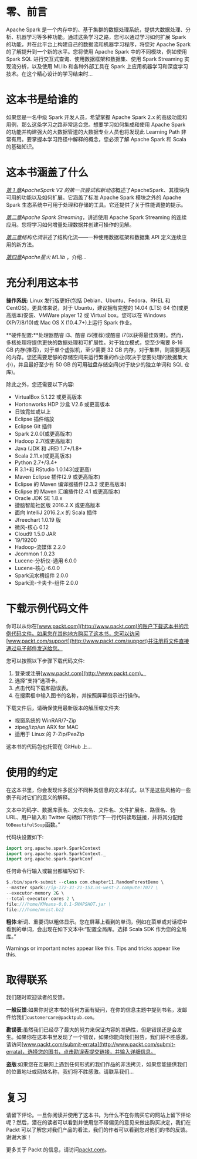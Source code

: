 # 零、前言

Apache Spark 是一个内存中的、基于集群的数据处理系统，提供大数据处理、分析、机器学习等多种功能。通过这条学习之路，您可以通过学习如何扩展 Spark 的功能，并在此平台上构建自己的数据流和机器学习程序，将您对 Apache Spark 的了解提升到一个新的水平。您将使用 Apache Spark 中的不同模块，例如使用 Spark SQL 进行交互式查询、使用数据框架和数据集、使用 Spark Streaming 实现流分析，以及使用 MLlib 和各种外部工具在 Spark 上应用机器学习和深度学习技术。在这个精心设计的学习结束时...

# 这本书是给谁的

如果您是一名中级 Spark 开发人员，希望掌握 Apache Spark 2.x 的高级功能和用例，那么这条学习之路非常适合您。想要学习如何集成和使用 Apache Spark 的功能并构建强大的大数据管道的大数据专业人员也将发现此 Learning Path 非常有用。要掌握本学习路径中解释的概念，您必须了解 Apache Spark 和 Scala 的基础知识。

# 这本书涵盖了什么

[*第 1 章*](00.html)*ApacheSpark V2 的第一次尝试和新动态*概述了ApacheSpark、其模块内可用的功能以及如何扩展。它涵盖了标准 Apache Spark 模块之外的 Apache Spark 生态系统中可用于处理和存储的工具。它还提供了关于性能调整的提示。

[*第二章*](00.html)*Apache Spark Streaming*，讲述使用 Apache Spark Streaming 的连续应用。您将学习如何增量处理数据并创建可操作的见解。

[*第三章*](00.html)*结构化流*讲述了结构化流——一种使用数据框架和数据集 API 定义连续应用的新方法。

[*第四章*](00.html)*Apache星火 MLlib* ，介绍...

# 充分利用这本书

**操作系统:** Linux 发行版更好(包括 Debian、Ubuntu、Fedora、RHEL 和 CentOS)，更具体来说，对于 Ubuntu，建议拥有完整的 14.04 (LTS) 64 位(或更高版本)安装、VMWare player 12 或 Virtual box。您可以在 Windows (XP/7/8/10)或 Mac OS X (10.4.7+)上运行 Spark 作业。

**硬件配置:**处理器酷睿 i3、酷睿 i5(推荐)或酷睿 i7(以获得最佳效果)。然而，多核处理将提供更快的数据处理和可扩展性。对于独立模式，您至少需要 8-16 GB 内存(推荐)，对于单个虚拟机，至少需要 32 GB 内存，对于集群，则需要更高的内存。您还需要足够的存储空间来运行繁重的作业(取决于您要处理的数据集大小)，并且最好至少有 50 GB 的可用磁盘存储空间(对于缺少的独立单词和 SQL 仓库)。

除此之外，您还需要以下内容:

*   VirtualBox 5.1.22 或更高版本
*   Hortonworks HDP 沙盒 V2.6 或更高版本
*   日蚀霓虹或以上
*   Eclipse 插件缩放
*   Eclipse Git 插件
*   Spark 2.0.0(或更高版本)
*   Hadoop 2.7(或更高版本)
*   Java (JDK 和 JRE) 1.7+/1.8+
*   Scala 2.11.x(或更高版本)
*   Python 2.7+/3.4+
*   R 3.1+和 RStudio 1.0.143(或更高)
*   Maven Eclipse 插件(2.9 或更高版本)
*   Eclipse 的 Maven 编译器插件(2.3.2 或更高版本)
*   Eclipse 的 Maven 汇编插件(2.4.1 或更高版本)
*   Oracle JDK SE 1.8.x
*   捷脑智能社区版 2016.2.X 或更高版本
*   面向 IntelliJ 2016.2.x 的 Scala 插件
*   Jfreechart 1.0.19 版
*   微风-核心 0.12
*   Cloud9 1.5.0 JAR
*   19/19200
*   Hadoop-流媒体 2.2.0
*   Jcommon 1.0.23
*   Lucene-分析仪-通用 6.0.0
*   Lucene-核心-6.0.0
*   Spark流水槽组件 2.0.0
*   Spark流-卡夫卡-组件 2.0.0

# 下载示例代码文件

你可以从你在[www.packt.com](http://www.packt.com)的账户下载这本书的示例代码文件。如果您在其他地方购买了这本书，您可以访问[www.packt.com/support](http://www.packt.com/support)并注册将文件直接通过电子邮件发送给您。

您可以按照以下步骤下载代码文件:

1.  登录或注册[www.packt.com](http://www.packt.com)。
2.  选择“支持”选项卡。
3.  点击代码下载和勘误表。
4.  在搜索框中输入图书的名称，并按照屏幕指示进行操作。

下载文件后，请确保使用最新版本的解压缩文件夹:

*   视窗系统的 WinRAR/7-Zip
*   zipeg/izp/un ARX for MAC
*   适用于 Linux 的 7-Zip/PeaZip

这本书的代码包也托管在 GitHub 上...

# 使用的约定

在这本书里，你会发现许多区分不同种类信息的文本样式。以下是这些风格的一些例子和对它们的意义的解释。

文本中的码字、数据库表名、文件夹名、文件名、文件扩展名、路径名、伪 URL、用户输入和 Twitter 句柄如下所示:“下一行代码读取链接，并将其分配给 to`BeautifulSoup`函数。”

代码块设置如下:

```scala
import org.apache.spark.SparkContext
import org.apache.spark.SparkContext._
import org.apache.spark.SparkConf
```

任何命令行输入或输出都编写如下:

```scala
$./bin/spark-submit --class com.chapter11.RandomForestDemo \
--master spark://ip-172-31-21-153.us-west-2.compute:7077 \
--executor-memory 2G \
--total-executor-cores 2 \
file:///home/KMeans-0.0.1-SNAPSHOT.jar \
file:///home/mnist.bz2
```

**粗体**:新词、重要词以粗体显示。您在屏幕上看到的单词，例如在菜单或对话框中看到的单词，会出现在如下文本中:“配置全局库。选择 Scala SDK 作为您的全局库。”

Warnings or important notes appear like this. Tips and tricks appear like this.

# 取得联系

我们随时欢迎读者的反馈。

**一般反馈**:如果你对这本书的任何方面有疑问，在你的信息主题中提到书名，发邮件给我们`customercare@packtpub.com`。

**勘误表**:虽然我们已经尽了最大的努力来保证内容的准确性，但是错误还是会发生。如果你在这本书里发现了一个错误，如果你能向我们报告，我们将不胜感激。请访问[www.packt.com/submit-errata](http://www.packt.com/submit-errata)，选择您的图书，点击勘误表提交链接，并输入详细信息。

**盗版**:如果您在互联网上遇到任何形式的我们作品的非法拷贝，如果您能提供我们的位置地址或网站名称，我们将不胜感激。请联系我们...

# 复习

请留下评论。一旦你阅读并使用了这本书，为什么不在你购买它的网站上留下评论呢？然后，潜在的读者可以看到并使用您不带偏见的意见来做出购买决定，我们在 Packt 可以了解您对我们产品的看法，我们的作者可以看到您对他们的书的反馈。谢谢大家！

更多关于 Packt 的信息，请访问[packt.com](http://www.packt.com/)。